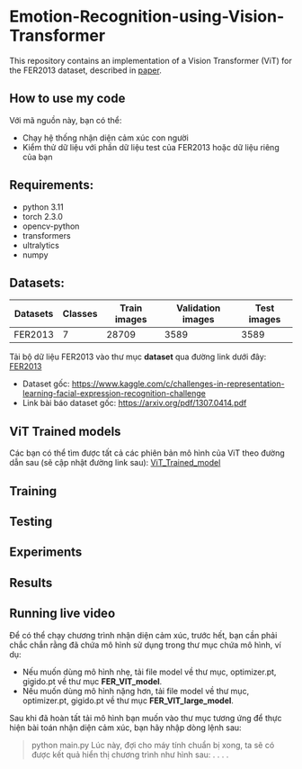 # Emotion-Recognition-using-Vision-Transformer
This repository contains an implementation of a Vision Transformer (ViT) for the FER2013 dataset, described in [paper](https://arxiv.org/abs/2010.11929).
## How to use my code 
Với mã nguồn này, bạn có thể: 
* Chạy hệ thống nhận diện cảm xúc con người 
* Kiểm thử dữ liệu với phần dữ liệu test của FER2013 hoặc dữ liệu riêng của bạn
## Requirements:
* python 3.11
* torch 2.3.0
* opencv-python 
* transformers
* ultralytics
* numpy
## Datasets:
|Datasets|Classes|Train images|Validation images|Test images|
|--------|-------|------------|-----------------|-----------|
|FER2013|7|28709|3589|3589|

Tải bộ dữ liệu FER2013 vào thư mục **dataset** qua đường link dưới đây:
[FER2013](https://www.kaggle.com/datasets/deadskull7/fer2013 "Fer2013")
* Dataset gốc: https://www.kaggle.com/c/challenges-in-representation-learning-facial-expression-recognition-challenge
* Link bài báo dataset gốc: https://arxiv.org/pdf/1307.0414.pdf
## ViT Trained models
Các bạn có thể tìm được tất cả các phiên bản mô hình của ViT theo đường dẫn sau (sẽ cập nhật đường link sau): [ViT_Trained_model]()
## Training

## Testing

## Experiments 

## Results 

## Running live video 
Để có thể chạy chương trình nhận diện cảm xúc, trước hết, bạn cần phải chắc chắn rằng đã chứa mô hình sử dụng trong thư mục chứa mô hình, ví dụ:
* Nếu muốn dùng mô hình nhẹ, tải file model về thư mục, optimizer.pt, gigido.pt về thư mục **FER_VIT_model**.
* Nếu muốn dùng mô hình nặng hơn, tải file model về thư mục, optimizer.pt, gigido.pt về thư mục **FER_VIT_large_model**.
  
Sau khi đã hoàn tất tải mô hình bạn muốn vào thư mục tương ứng để thực hiện bài toán nhận diện cảm xúc, bạn hãy nhập dòng lệnh sau:
> python main.py
Lúc này, đợi cho máy tính chuẩn bị xong, ta sẽ có được kết quả hiển thị chương trình như hình sau: 
.
.
.
.